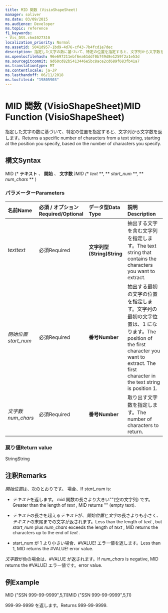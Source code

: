 ```yaml
---
title: MID 関数 (VisioShapeSheet)
manager: soliver
ms.date: 03/09/2015
ms.audience: Developer
ms.topic: reference
f1_keywords:
- Vis_DSS.chm1027310
localization_priority: Normal
ms.assetid: 5041d957-1bd9-4d76-cf43-7b4fcd1e7dec
description: 指定した文字の数に基づいて、特定の位置を指定すると、文字列から文字数を返します。
ms.openlocfilehash: 96e697211ebf6ea61ddf0b749d8e1259f2a1e53d
ms.sourcegitcommit: 9d60cd82b5413446e5bc8ace2cd689f683fb41a7
ms.translationtype: MT
ms.contentlocale: ja-JP
ms.lasthandoff: 06/11/2018
ms.locfileid: "19805903"
---
```

# <a name="mid-function-visioshapesheet"></a><span data-ttu-id="6b933-103">MID 関数 (VisioShapeSheet)</span><span class="sxs-lookup"><span data-stu-id="6b933-103">MID Function (VisioShapeSheet)</span></span>

<span data-ttu-id="6b933-104">指定した文字の数に基づいて、特定の位置を指定すると、文字列から文字数を返します。</span><span class="sxs-lookup"><span data-stu-id="6b933-104">Returns a specific number of characters from a text string, starting at the position you specify, based on the number of characters you specify.</span></span>
  
## <a name="syntax"></a><span data-ttu-id="6b933-105">構文</span><span class="sxs-lookup"><span data-stu-id="6b933-105">Syntax</span></span>

<span data-ttu-id="6b933-106">MID (* **テキスト** *、* **開始** *、* **文字数** *)</span><span class="sxs-lookup"><span data-stu-id="6b933-106">MID (** *text* **, ** *start_num* **, ** *num_chars* ** )</span></span> 
  
### <a name="parameters"></a><span data-ttu-id="6b933-107">パラメーター</span><span class="sxs-lookup"><span data-stu-id="6b933-107">Parameters</span></span>

|<span data-ttu-id="6b933-108">**名前**</span><span class="sxs-lookup"><span data-stu-id="6b933-108">**Name**</span></span>|<span data-ttu-id="6b933-109">**必須 / オプション**</span><span class="sxs-lookup"><span data-stu-id="6b933-109">**Required/Optional**</span></span>|<span data-ttu-id="6b933-110">**データ型**</span><span class="sxs-lookup"><span data-stu-id="6b933-110">**Data Type**</span></span>|<span data-ttu-id="6b933-111">**説明**</span><span class="sxs-lookup"><span data-stu-id="6b933-111">**Description**</span></span>|
|:-----|:-----|:-----|:-----|
| <span data-ttu-id="6b933-112">_text_</span><span class="sxs-lookup"><span data-stu-id="6b933-112">_text_</span></span> <br/> |<span data-ttu-id="6b933-113">必須</span><span class="sxs-lookup"><span data-stu-id="6b933-113">Required</span></span>  <br/> |<span data-ttu-id="6b933-114">**文字列型 (String)**</span><span class="sxs-lookup"><span data-stu-id="6b933-114">**String**</span></span> <br/> |<span data-ttu-id="6b933-115">抽出する文字を含む文字列を指定します。</span><span class="sxs-lookup"><span data-stu-id="6b933-115">The text string that contains the characters you want to extract.</span></span>  <br/> |
| <span data-ttu-id="6b933-116">_開始位置_</span><span class="sxs-lookup"><span data-stu-id="6b933-116">_start_num_</span></span> <br/> |<span data-ttu-id="6b933-117">必須</span><span class="sxs-lookup"><span data-stu-id="6b933-117">Required</span></span>  <br/> |<span data-ttu-id="6b933-118">**番号**</span><span class="sxs-lookup"><span data-stu-id="6b933-118">**Number**</span></span> <br/> |<span data-ttu-id="6b933-p101">抽出する最初の文字の位置を指定します。文字列の最初の文字位置は、1 になります。</span><span class="sxs-lookup"><span data-stu-id="6b933-p101">The position of the first character you want to extract. The first character in the text string is position 1.</span></span>  <br/> |
| <span data-ttu-id="6b933-121">_文字数_</span><span class="sxs-lookup"><span data-stu-id="6b933-121">_num_chars_</span></span> <br/> |<span data-ttu-id="6b933-122">必須</span><span class="sxs-lookup"><span data-stu-id="6b933-122">Required</span></span>  <br/> |<span data-ttu-id="6b933-123">**番号**</span><span class="sxs-lookup"><span data-stu-id="6b933-123">**Number**</span></span> <br/> |<span data-ttu-id="6b933-124">取り出す文字数を指定します。</span><span class="sxs-lookup"><span data-stu-id="6b933-124">The number of characters to return.</span></span>  <br/> |
   
### <a name="return-value"></a><span data-ttu-id="6b933-125">戻り値</span><span class="sxs-lookup"><span data-stu-id="6b933-125">Return value</span></span>

<span data-ttu-id="6b933-126">String</span><span class="sxs-lookup"><span data-stu-id="6b933-126">String</span></span>
  
## <a name="remarks"></a><span data-ttu-id="6b933-127">注釈</span><span class="sxs-lookup"><span data-stu-id="6b933-127">Remarks</span></span>

<span data-ttu-id="6b933-128">*開始位置*は、次のとおりです。 場合、</span><span class="sxs-lookup"><span data-stu-id="6b933-128">If  *start_num*  is:</span></span> 
  
- <span data-ttu-id="6b933-129">*テキスト*を返します。 mid 関数の長さより大きい""(空の文字列) です。</span><span class="sxs-lookup"><span data-stu-id="6b933-129">Greater than the length of  *text*  , MID returns "" (empty text).</span></span> 
    
- <span data-ttu-id="6b933-130">*テキスト*の長さを超える*テキスト*が、*開始位置*と*文字*の長さよりも小さく、*テキスト*の末尾までの文字が返されます。</span><span class="sxs-lookup"><span data-stu-id="6b933-130">Less than the length of  *text*  , but  *start_num*  plus  *num_chars*  exceeds the length of  *text*  , MID returns the characters up to the end of  *text*  .</span></span> 
    
- <span data-ttu-id="6b933-p102">start_num が 1 より小さい場合、#VALUE! エラー値を返します。</span><span class="sxs-lookup"><span data-stu-id="6b933-p102">Less than 1, MID returns the #VALUE! error value.</span></span> 
    
<span data-ttu-id="6b933-133">*文字数*が負の場合は、#VALUE が返されます。</span><span class="sxs-lookup"><span data-stu-id="6b933-133">If  *num_chars*  is negative, MID returns the #VALUE!</span></span> <span data-ttu-id="6b933-134">エラー値です。</span><span class="sxs-lookup"><span data-stu-id="6b933-134">error value.</span></span> 
  
## <a name="example"></a><span data-ttu-id="6b933-135">例</span><span class="sxs-lookup"><span data-stu-id="6b933-135">Example</span></span>

<span data-ttu-id="6b933-136">MID ("SSN 999-99-9999",5,11)</span><span class="sxs-lookup"><span data-stu-id="6b933-136">MID ("SSN 999-99-9999",5,11)</span></span> 
  
<span data-ttu-id="6b933-137">999-99-9999 を返します。</span><span class="sxs-lookup"><span data-stu-id="6b933-137">Returns 999-99-9999.</span></span> 
  

